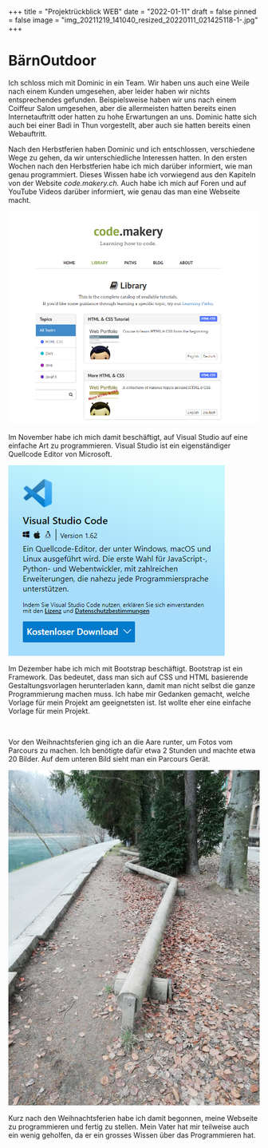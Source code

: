 +++
title = "Projektrückblick WEB"
date = "2022-01-11"
draft = false
pinned = false
image = "img_20211219_141040_resized_20220111_021425118-1-.jpg"
+++
# BärnOutdoor

Ich schloss mich mit Dominic in ein Team. Wir haben uns auch eine Weile nach einem Kunden umgesehen, aber leider haben wir nichts entsprechendes gefunden. Beispielsweise haben wir uns nach einem Coiffeur Salon umgesehen, aber die allermeisten hatten bereits einen Internetauftritt oder hatten zu hohe Erwartungen an uns. Dominic hatte sich auch bei einer Badi in Thun vorgestellt, aber auch sie hatten bereits einen Webauftritt. 

Nach den Herbstferien haben Dominic und ich entschlossen, verschiedene Wege zu gehen, da wir unterschiedliche Interessen hatten. In den ersten Wochen nach den Herbstferien habe ich mich darüber informiert, wie man genau programmiert. Dieses Wissen habe ich vorwiegend aus den Kapiteln von der Website *code.makery.ch.* Auch habe ich mich auf Foren und auf YouTube Videos darüber informiert, wie genau das man eine Webseite macht.

![](codemakery.png)

Im November habe ich mich damit beschäftigt, auf Visual Studio auf eine einfache Art zu programmieren. Visual Studio ist ein eigenständiger Quellcode Editor von Microsoft.

![](visual-studio.png)

Im Dezember habe ich mich mit Bootstrap beschäftigt. Bootstrap ist ein Framework. Das bedeutet, dass man sich auf CSS und HTML basierende Gestaltungsvorlagen herunterladen kann, damit man nicht selbst die ganze Programmierung machen muss. Ich habe mir Gedanken gemacht, welche Vorlage für mein Projekt am geeignetsten ist. Ist wollte eher eine einfache Vorlage für mein Projekt.

![]()

Vor den Weihnachtsferien ging ich an die Aare runter, um Fotos vom Parcours zu machen. Ich benötigte dafür etwa 2 Stunden und machte etwa 20 Bilder. Auf dem unteren Bild sieht man ein Parcours Gerät. 

![](parcours.jpg)

Kurz nach den Weihnachtsferien habe ich damit begonnen, meine Webseite zu programmieren und fertig zu stellen. Mein Vater hat mir teilweise auch ein wenig geholfen, da er ein grosses Wissen über das Programmieren hat.